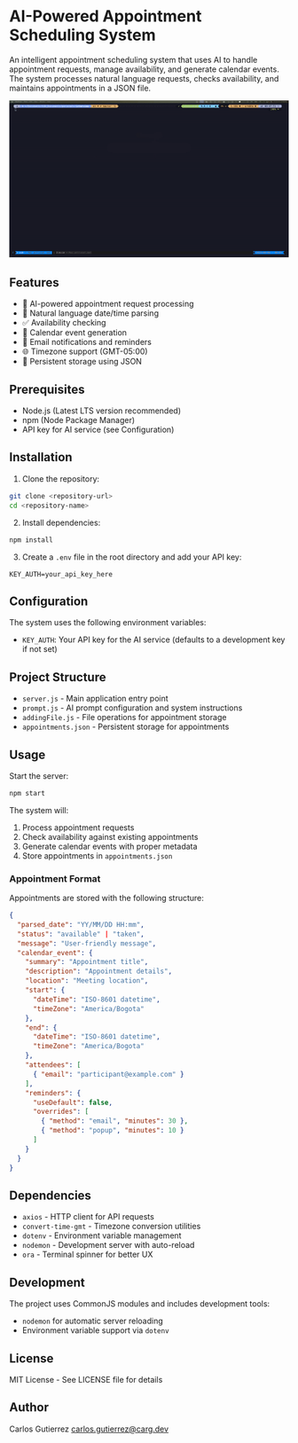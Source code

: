 # AI-Powered Appointment Scheduling System

An intelligent appointment scheduling system that uses AI to handle appointment requests, manage availability, and generate calendar events. The system processes natural language requests, checks availability, and maintains appointments in a JSON file.

![alt text](assets/ai-agent.gif)

## Features

- 🤖 AI-powered appointment request processing
- 📅 Natural language date/time parsing
- ✅ Availability checking
- 📝 Calendar event generation
- 📧 Email notifications and reminders
- 🌐 Timezone support (GMT-05:00)
- 💾 Persistent storage using JSON

## Prerequisites

- Node.js (Latest LTS version recommended)
- npm (Node Package Manager)
- API key for AI service (see Configuration)

## Installation

1. Clone the repository:
```bash
git clone <repository-url>
cd <repository-name>
```

2. Install dependencies:
```bash
npm install
```

3. Create a `.env` file in the root directory and add your API key:
```env
KEY_AUTH=your_api_key_here
```

## Configuration

The system uses the following environment variables:
- `KEY_AUTH`: Your API key for the AI service (defaults to a development key if not set)

## Project Structure

- `server.js` - Main application entry point
- `prompt.js` - AI prompt configuration and system instructions
- `addingFile.js` - File operations for appointment storage
- `appointments.json` - Persistent storage for appointments

## Usage

Start the server:
```bash
npm start
```

The system will:
1. Process appointment requests
2. Check availability against existing appointments
3. Generate calendar events with proper metadata
4. Store appointments in `appointments.json`

### Appointment Format

Appointments are stored with the following structure:
```json
{
  "parsed_date": "YY/MM/DD HH:mm",
  "status": "available" | "taken",
  "message": "User-friendly message",
  "calendar_event": {
    "summary": "Appointment title",
    "description": "Appointment details",
    "location": "Meeting location",
    "start": {
      "dateTime": "ISO-8601 datetime",
      "timeZone": "America/Bogota"
    },
    "end": {
      "dateTime": "ISO-8601 datetime",
      "timeZone": "America/Bogota"
    },
    "attendees": [
      { "email": "participant@example.com" }
    ],
    "reminders": {
      "useDefault": false,
      "overrides": [
        { "method": "email", "minutes": 30 },
        { "method": "popup", "minutes": 10 }
      ]
    }
  }
}
```

## Dependencies

- `axios` - HTTP client for API requests
- `convert-time-gmt` - Timezone conversion utilities
- `dotenv` - Environment variable management
- `nodemon` - Development server with auto-reload
- `ora` - Terminal spinner for better UX

## Development

The project uses CommonJS modules and includes development tools:
- `nodemon` for automatic server reloading
- Environment variable support via `dotenv`

## License

MIT License - See LICENSE file for details

## Author

Carlos Gutierrez <carlos.gutierrez@carg.dev> 